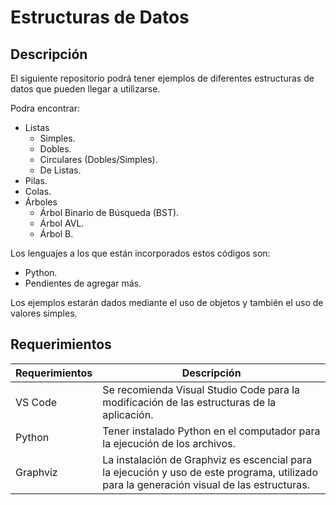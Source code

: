 # Estructuras de Datos

## Descripción 
El siguiente repositorio podrá tener ejemplos de diferentes estructuras de datos que pueden llegar a utilizarse.

Podra encontrar:
- Listas
    - Simples.
    - Dobles.
    - Circulares (Dobles/Simples).
    - De Listas.
- Pilas.
- Colas.
- Árboles
    - Árbol Binario de Búsqueda (BST).
    - Árbol AVL.
    - Árbol B.

Los lenguajes a los que están incorporados estos códigos son:
- Python.
- Pendientes de agregar más.

Los ejemplos estarán dados mediante el uso de objetos y también el uso de valores simples. 

## Requerimientos
| Requerimientos | Descripción |
| ------------- | ------------- |
| VS Code  | Se recomienda Visual Studio Code para la modificación de las estructuras de la aplicación.  |
| Python  | Tener instalado Python en el computador para la ejecución de los archivos.   |
| Graphviz  | La instalación de Graphviz es escencial para la ejecución y uso de este programa, utilizado para la generación visual de las estructuras.   |

